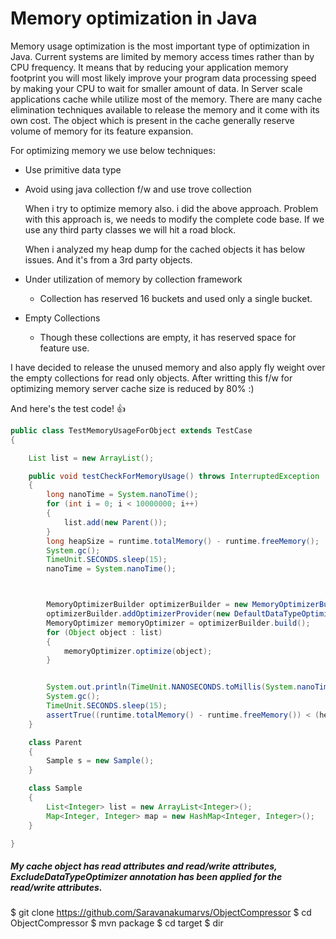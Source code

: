 # Memory optimization in Java


Memory usage optimization is the most important type of optimization in Java. Current systems are limited by memory access times rather than by CPU frequency. It means that by reducing your application memory footprint you will most likely improve your program data processing speed by making your CPU to wait for smaller amount of data. In Server scale applications cache while utilize most of the memory. There are many cache elimination techniques available to release the memory and it come with its own cost. The object which is present in the cache generally reserve volume of memory for its feature expansion.

For optimizing memory we use below techniques:

 * Use primitive data type
 * Avoid using java collection f/w and use trove collection


	When i try to optimize memory also. i did the above approach. Problem with this approach is, we needs to modify the complete code base. If we use any third party classes we will hit a road block. 

	When i analyzed my heap dump for the cached objects it has below issues. And it's from a 3rd party objects.

* Under utilization of memory by collection framework
	* Collection has reserved 16 buckets and used only a single bucket.
* Empty Collections
	* Though these collections are empty, it has reserved space for feature use.
	

I have decided to release the unused memory and also apply fly weight over the empty collections for read only objects. After writting this f/w for optimizing memory server cache size is reduced by 80% :) 

And here's the test code! :+1:

```java
public class TestMemoryUsageForObject extends TestCase
{

	List list = new ArrayList();

	public void testCheckForMemoryUsage() throws InterruptedException
	{
		long nanoTime = System.nanoTime();
		for (int i = 0; i < 10000000; i++)
		{
			list.add(new Parent());
		}		
		long heapSize = runtime.totalMemory() - runtime.freeMemory();
		System.gc();
		TimeUnit.SECONDS.sleep(15);
		nanoTime = System.nanoTime();



		MemoryOptimizerBuilder optimizerBuilder = new MemoryOptimizerBuilder();
		optimizerBuilder.addOptimizerProvider(new DefaultDataTypeOptimizerProvider());
		MemoryOptimizer memoryOptimizer = optimizerBuilder.build();
		for (Object object : list)
		{
			memoryOptimizer.optimize(object);
		}


		System.out.println(TimeUnit.NANOSECONDS.toMillis(System.nanoTime() - nanoTime));
		System.gc();
		TimeUnit.SECONDS.sleep(15);
		assertTrue((runtime.totalMemory() - runtime.freeMemory()) < (heapSize) / 3);
	}

	class Parent
	{
		Sample s = new Sample();
	}

	class Sample
	{
		List<Integer> list = new ArrayList<Integer>();
		Map<Integer, Integer> map = new HashMap<Integer, Integer>();
	}

}
```


##### My cache object has read attributes and read/write attributes, ExcludeDataTypeOptimizer annotation has been applied for the read/write attributes.


$ git clone https://github.com/Saravanakumarvs/ObjectCompressor
$ cd ObjectCompressor
$ mvn package
$ cd target
$ dir
